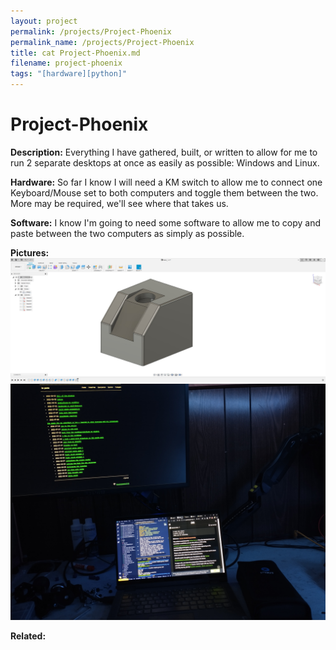 ```yaml
---
layout: project
permalink: /projects/Project-Phoenix
permalink_name: /projects/Project-Phoenix
title: cat Project-Phoenix.md
filename: project-phoenix
tags: "[hardware][python]"
---
```

# Project-Phoenix

**Description:**
Everything I have gathered, built, or written to allow for me to run 2 separate desktops at once as easily as possible: Windows and Linux.

**Hardware:**
So far I know I will need a KM switch to allow me to connect one Keyboard/Mouse set to both computers and toggle them between the two. More may be required, we'll see where that takes us.

**Software:**
I know I'm going to need some software to allow me to copy and paste between the two computers as simply as possible.

**Pictures:**
![KM_SWITCH_MK1](/assets/images/KM_Switch_Mk1_v1.jpg)
![Desk_Setup](/assets/images/Desk_Setup_0.jpg)

**Related:**
